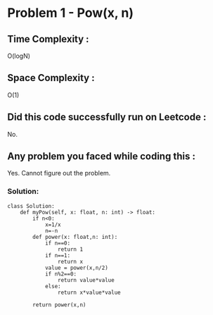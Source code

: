 # Problem 1 -  Pow(x, n)
## Time Complexity :
O(logN)

## Space Complexity :
O(1)

## Did this code successfully run on Leetcode :
No.

## Any problem you faced while coding this :
Yes. Cannot figure out the problem.
        
### Solution:
    class Solution:
        def myPow(self, x: float, n: int) -> float: 
            if n<0:
                x=1/x
                n=-n
            def power(x: float,n: int):
                if n==0:
                    return 1
                if n==1:
                    return x
                value = power(x,n/2)
                if n%2==0:
                    return value*value
                else:
                    return x*value*value

            return power(x,n) 
